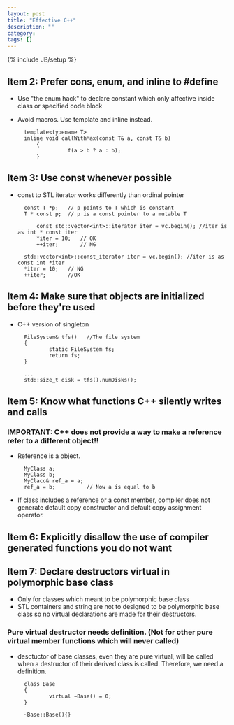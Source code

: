```yaml
---
layout: post
title: "Effective C++"
description: ""
category: 
tags: []
---
```

{% include JB/setup %}

## Item 2: Prefer cons, enum, and inline to #define

* Use "the enum hack" to declare constant which only affective inside class or specified code block
* Avoid macros.  Use template and inline instead.

        template<typename T>
        inline void callWithMax(const T& a, const T& b)
            {
                      f(a > b ? a : b);
            }

## Item 3: Use const whenever possible 

* const to STL iterator works differently than ordinal pointer

        const T *p;   // p points to T which is constant
        T * const p;  // p is a const pointer to a mutable T

            const std::vector<int>::iterator iter = vc.begin(); //iter is as int * const iter
            *iter = 10;   // OK 
            ++iter;       // NG

        std::vector<int>::const_iterator iter = vc.begin(); //iter is as const int *iter
        *iter = 10;   // NG
        ++iter;       //OK

## Item 4: Make sure that objects are initialized before they're used

* C++ version of singleton

        FileSystem& tfs()   //The file system
        {
                static FileSystem fs;
                return fs;
        }

        ...
        std::size_t disk = tfs().numDisks();


## Item 5: Know what functions C++ silently writes and calls

### IMPORTANT: C++ does not provide a way to make a reference refer to a different object!!

* Reference is a object.

        MyClass a;
        MyClass b;
        MyClacc& ref_a = a;
        ref_a = b;          // Now a is equal to b

* If class includes a reference or a const member, compiler does not generate default copy constructor and default copy assignment operator.


## Item 6: Explicitly disallow the use of compiler generated functions you do not want

## Item 7: Declare destructors virtual in polymorphic base class

* Only for classes which meant to be polymorphic base class
* STL containers and string are not to designed to be polymorphic base class so no virtual declarations are made for their destructors.

### Pure virtual destructor needs definition.  (Not for other pure virtual member functions which will never called)
* desctuctor of base classes, even they are pure virtual, will be called when a destructor of their derived class is called.  Therefore, we need a definition.

        class Base
        {
                virtual ~Base() = 0;
        }
        
        ~Base::Base(){}


